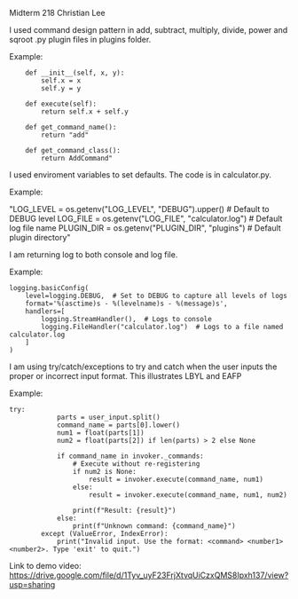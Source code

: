 Midterm 218
Christian Lee

I used command design pattern in add, subtract, multiply, divide, power and sqroot .py plugin files in plugins folder.

Example:

```class AddCommand:
    def __init__(self, x, y):
        self.x = x
        self.y = y

    def execute(self):
        return self.x + self.y

    def get_command_name():
        return "add"

    def get_command_class():
        return AddCommand"
```

    
    
I used enviroment variables to set defaults. The code is in calculator.py.

Example:

"LOG_LEVEL = os.getenv("LOG_LEVEL", "DEBUG").upper()  # Default to DEBUG level
LOG_FILE = os.getenv("LOG_FILE", "calculator.log")  # Default log file name
PLUGIN_DIR = os.getenv("PLUGIN_DIR", "plugins")  # Default plugin directory"



I am returning log to both console and log file.

Example:
```
logging.basicConfig(
    level=logging.DEBUG,  # Set to DEBUG to capture all levels of logs
    format='%(asctime)s - %(levelname)s - %(message)s',
    handlers=[
        logging.StreamHandler(),  # Logs to console
        logging.FileHandler("calculator.log")  # Logs to a file named calculator.log
    ]
)
```


I am using try/catch/exceptions to try and catch when the user inputs the proper or incorrect input format. This illustrates LBYL and EAFP

Example:

```
try:
            parts = user_input.split()
            command_name = parts[0].lower()
            num1 = float(parts[1])
            num2 = float(parts[2]) if len(parts) > 2 else None

            if command_name in invoker._commands:
                # Execute without re-registering
                if num2 is None:
                    result = invoker.execute(command_name, num1)
                else:
                    result = invoker.execute(command_name, num1, num2)

                print(f"Result: {result}")
            else:
                print(f"Unknown command: {command_name}")
        except (ValueError, IndexError):
            print("Invalid input. Use the format: <command> <number1> <number2>. Type 'exit' to quit.")

```

Link to demo video: https://drive.google.com/file/d/1Tyv_uyF23FrjXtvqUiCzxQMS8Ipxh137/view?usp=sharing

